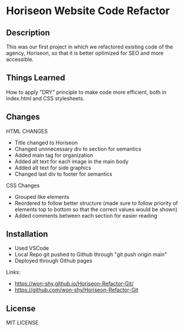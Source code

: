 # Horiseon Website Code Refactor

## Description

This was our first project in which we refactored existing code of the agency, Horiseon, so that it is better optimized for SEO and more accessible.

## Things Learned

How to apply "DRY" principle to make code more efficient, both in index.html and CSS stylesheets.

## Changes

HTML CHANGES

* Title changed to Horiseon
* Changed unnnecessary div to section for semantics
* Added main tag for organization
* Added alt text for each image in the main body
* Added alt text for side graphics
* Changed last div to footer for semantics

CSS Changes

* Grouped like elements
* Reordered to follow better structure (made sure to follow priority of elements top to bottom so that the correct values would be shown)
* Added comments between each section for easier reading

## Installation

* Used VSCode
* Local Repo git pushed to Github through "git push origin main"
* Deployed through Github pages

Links:

* <https://won-shy.github.io/Horiseon-Refactor-Git/>
* <https://github.com/won-shy/Horiseon-Refactor-Git>

## License

MIT LICENSE
